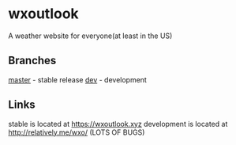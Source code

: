 # wxoutlook
A weather website for everyone(at least in the US)
## Branches
[master](https://github.com/RelativelyME/wxoutlook/) - stable release
[dev](https://github.com/RelativelyME/wxoutlook/tree/dev) - development


## Links
stable is located at https://wxoutlook.xyz
development is located at http://relatively.me/wxo/ (LOTS OF BUGS)
